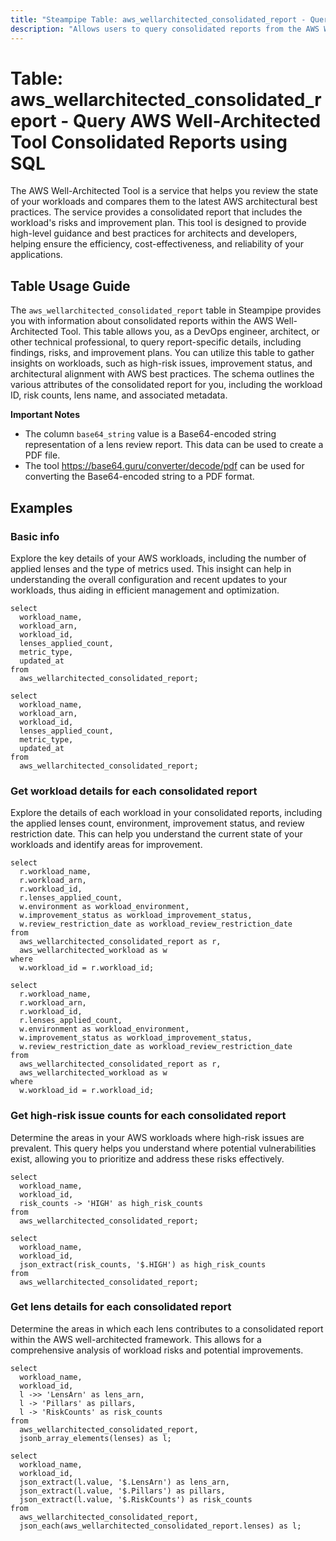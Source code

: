 ```yaml
---
title: "Steampipe Table: aws_wellarchitected_consolidated_report - Query AWS Well-Architected Tool Consolidated Reports using SQL"
description: "Allows users to query consolidated reports from the AWS Well-Architected Tool, providing a comprehensive view of a workload's alignment with AWS architectural best practices."
---
```


# Table: aws_wellarchitected_consolidated_report - Query AWS Well-Architected Tool Consolidated Reports using SQL

The AWS Well-Architected Tool is a service that helps you review the state of your workloads and compares them to the latest AWS architectural best practices. The service provides a consolidated report that includes the workload's risks and improvement plan. This tool is designed to provide high-level guidance and best practices for architects and developers, helping ensure the efficiency, cost-effectiveness, and reliability of your applications.

## Table Usage Guide

The `aws_wellarchitected_consolidated_report` table in Steampipe provides you with information about consolidated reports within the AWS Well-Architected Tool. This table allows you, as a DevOps engineer, architect, or other technical professional, to query report-specific details, including findings, risks, and improvement plans. You can utilize this table to gather insights on workloads, such as high-risk issues, improvement status, and architectural alignment with AWS best practices. The schema outlines the various attributes of the consolidated report for you, including the workload ID, risk counts, lens name, and associated metadata.

**Important Notes**
- The column `base64_string` value is a Base64-encoded string representation of a lens review report. This data can be used to create a PDF file.
- The tool https://base64.guru/converter/decode/pdf can be used for converting the Base64-encoded string to a PDF format.

## Examples

### Basic info
Explore the key details of your AWS workloads, including the number of applied lenses and the type of metrics used. This insight can help in understanding the overall configuration and recent updates to your workloads, thus aiding in efficient management and optimization.

```sql+postgres
select
  workload_name,
  workload_arn,
  workload_id,
  lenses_applied_count,
  metric_type,
  updated_at
from
  aws_wellarchitected_consolidated_report;
```

```sql+sqlite
select
  workload_name,
  workload_arn,
  workload_id,
  lenses_applied_count,
  metric_type,
  updated_at
from
  aws_wellarchitected_consolidated_report;
```

### Get workload details for each consolidated report
Explore the details of each workload in your consolidated reports, including the applied lenses count, environment, improvement status, and review restriction date. This can help you understand the current state of your workloads and identify areas for improvement.

```sql+postgres
select
  r.workload_name,
  r.workload_arn,
  r.workload_id,
  r.lenses_applied_count,
  w.environment as workload_environment,
  w.improvement_status as workload_improvement_status,
  w.review_restriction_date as workload_review_restriction_date
from
  aws_wellarchitected_consolidated_report as r,
  aws_wellarchitected_workload as w
where
  w.workload_id = r.workload_id;
```

```sql+sqlite
select
  r.workload_name,
  r.workload_arn,
  r.workload_id,
  r.lenses_applied_count,
  w.environment as workload_environment,
  w.improvement_status as workload_improvement_status,
  w.review_restriction_date as workload_review_restriction_date
from
  aws_wellarchitected_consolidated_report as r,
  aws_wellarchitected_workload as w
where
  w.workload_id = r.workload_id;
```

### Get high-risk issue counts for each consolidated report
Determine the areas in your AWS workloads where high-risk issues are prevalent. This query helps you understand where potential vulnerabilities exist, allowing you to prioritize and address these risks effectively.

```sql+postgres
select
  workload_name,
  workload_id,
  risk_counts -> 'HIGH' as high_risk_counts
from
  aws_wellarchitected_consolidated_report;
```

```sql+sqlite
select
  workload_name,
  workload_id,
  json_extract(risk_counts, '$.HIGH') as high_risk_counts
from
  aws_wellarchitected_consolidated_report;
```

### Get lens details for each consolidated report
Determine the areas in which each lens contributes to a consolidated report within the AWS well-architected framework. This allows for a comprehensive analysis of workload risks and potential improvements.

```sql+postgres
select
  workload_name,
  workload_id,
  l ->> 'LensArn' as lens_arn,
  l -> 'Pillars' as pillars,
  l -> 'RiskCounts' as risk_counts
from
  aws_wellarchitected_consolidated_report,
  jsonb_array_elements(lenses) as l;
```

```sql+sqlite
select
  workload_name,
  workload_id,
  json_extract(l.value, '$.LensArn') as lens_arn,
  json_extract(l.value, '$.Pillars') as pillars,
  json_extract(l.value, '$.RiskCounts') as risk_counts
from
  aws_wellarchitected_consolidated_report,
  json_each(aws_wellarchitected_consolidated_report.lenses) as l;
```